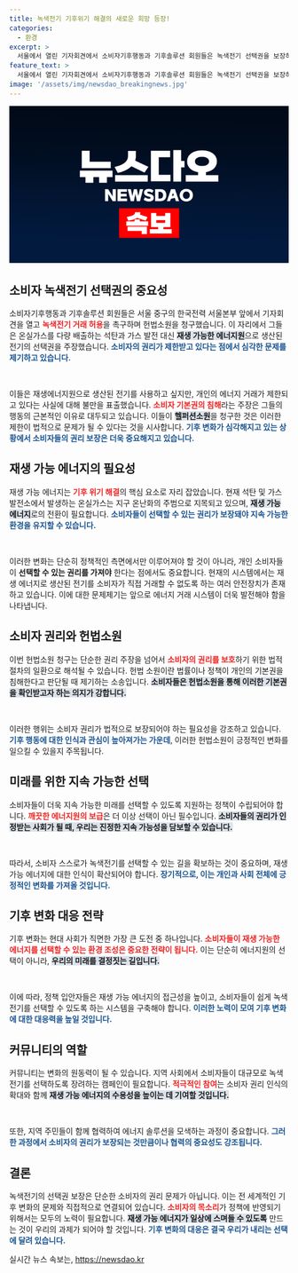 ```yaml
---
title: 녹색전기 기후위기 해결의 새로운 희망 등장!
categories:
  - 환경
excerpt: >
  서울에서 열린 기자회견에서 소비자기후행동과 기후솔루션 회원들은 녹색전기 선택권을 보장하라며 헌법소원을 제출했습니다. 이들은 깨끗한 에너지를 원하는 소비자들의 기본권이 침해받고 있다고 주장하며 뜨거운 이슈를 불러일으켰습니다.
feature_text: >
  서울에서 열린 기자회견에서 소비자기후행동과 기후솔루션 회원들은 녹색전기 선택권을 보장하라며 헌법소원을 제출했습니다. 이들은 깨끗한 에너지를 원하는 소비자들의 기본권이 침해받고 있다고 주장하며 뜨거운 이슈를 불러일으켰습니다.
image: '/assets/img/newsdao_breakingnews.jpg'
---
```


<p><img src="/assets/img/newsdao_breakingnews.jpg" alt="koreaapp 속보" /></p>

<h2 data-ke-size="size26">소비자 녹색전기 선택권의 중요성</h2>

<p>소비자기후행동과 기후솔루션 회원들은 서울 중구의 한국전력 서울본부 앞에서 기자회견을 열고 <b><span style="color: #ee2323;">녹색전기 거래 허용</span></b>을 촉구하며 헌법소원을 청구했습니다. 이 자리에서 그들은 온실가스를 다량 배출하는 석탄과 가스 발전 대신 <b><span style="background-color: #21538527;">재생 가능한 에너지원</span></b>으로 생산된 전기의 선택권을 주장했습니다. <b><span style="color: #1a5490;">소비자의 권리가 제한받고 있다는 점에서 심각한 문제를 제기하고 있습니다.</span></b></p>

<p data-ke-size="size16">&nbsp;</p>

<p>이들은 재생에너지원으로 생산된 전기를 사용하고 싶지만, 개인의 에너지 거래가 제한되고 있다는 사실에 대해 불만을 표출했습니다. <b><span style="color: #ee2323;">소비자 기본권의 침해</span></b>라는 주장은 그들의 행동의 근본적인 이유로 대두되고 있습니다. 이들이 <b><span style="background-color: #21538527;">헬퍼션소원</span></b>을 청구한 것은 이러한 제한이 법적으로 문제가 될 수 있다는 것을 시사합니다. <b><span style="color: #1a5490;">기후 변화가 심각해지고 있는 상황에서 소비자들의 권리 보장은 더욱 중요해지고 있습니다.</span></b></p>

<h2 data-ke-size="size26">재생 가능 에너지의 필요성</h2>

<p>재생 가능 에너지는 <b><span style="color: #ee2323;">기후 위기 해결</span></b>의 핵심 요소로 자리 잡았습니다. 현재 석탄 및 가스 발전소에서 발생하는 온실가스는 지구 온난화의 주범으로 지목되고 있으며, <b><span style="background-color: #21538527;">재생 가능 에너지</span></b>로의 전환이 필요합니다. <b><span style="color: #1a5490;">소비자들이 선택할 수 있는 권리가 보장돼야 지속 가능한 환경을 유지할 수 있습니다.</span></b></p>

<p data-ke-size="size16">&nbsp;</p>

<p>이러한 변화는 단순히 정책적인 측면에서만 이루어져야 할 것이 아니라, 개인 소비자들이 <b><span style="ee2323">선택할 수 있는 권리를 가져야</span></b> 한다는 점에서도 중요합니다. 현재의 시스템에서는 재생 에너지로 생산된 전기를 소비자가 직접 거래할 수 없도록 하는 여러 안전장치가 존재하고 있습니다. 이에 대한 문제제기는 앞으로 에너지 거래 시스템이 더욱 발전해야 함을 나타냅니다.</p>

<h2 data-ke-size="size26">소비자 권리와 헌법소원</h2>

<p>이번 헌법소원 청구는 단순한 권리 주장을 넘어서 <b><span style="color: #ee2323;">소비자의 권리를 보호</span></b>하기 위한 법적 절차의 일환으로 해석될 수 있습니다. 헌법 소원이란 법률이나 정책이 개인의 기본권을 침해한다고 판단될 때 제기하는 소송입니다. <b><span style="background-color: #21538527;">소비자들은 헌법소원을 통해 이러한 기본권을 확인받고자 하는 의지가 강합니다.</span></b></p>

<p data-ke-size="size16">&nbsp;</p>

<p>이러한 행위는 소비자 권리가 법적으로 보장되어야 하는 필요성을 강조하고 있습니다. <b><span style="color: #1a5490;">기후 행동에 대한 인식과 관심이 높아져가는 가운데</span></b>, 이러한 헌법소원이 긍정적인 변화를 일으킬 수 있을지 주목됩니다.</p>

<h2 data-ke-size="size26">미래를 위한 지속 가능한 선택</h2>

<p>소비자들이 더욱 지속 가능한 미래를 선택할 수 있도록 지원하는 정책이 수립되어야 합니다. <b><span style="color: #ee2323;">깨끗한 에너지원의 보급</span></b>은 더 이상 선택이 아닌 필수입니다. <b><span style="background-color: #21538527;">소비자들의 권리가 인정받는 사회가 될 때, 우리는 진정한 지속 가능성을 담보할 수 있습니다.</span></b></p>

<p data-ke-size="size16">&nbsp;</p>

<p>따라서, 소비자 스스로가 녹색전기를 선택할 수 있는 길을 확보하는 것이 중요하며, 재생 가능 에너지에 대한 인식이 확산되어야 합니다. <b><span style="color: #1a5490;">장기적으로, 이는 개인과 사회 전체에 긍정적인 변화를 가져올 것입니다.</span></b></p>

<h2 data-ke-size="size26">기후 변화 대응 전략</h2>

<p>기후 변화는 현대 사회가 직면한 가장 큰 도전 중 하나입니다. <b><span style="color: #ee2323;">소비자들이 재생 가능한 에너지를 선택할 수 있는 환경 조성은 중요한 전략이 됩니다.</span></b> 이는 단순히 에너지원의 선택이 아니라, <b><span style="background-color: #21538527;">우리의 미래를 결정짓는 길입니다.</span></b></p>

<p data-ke-size="size16">&nbsp;</p>

<p>이에 따라, 정책 입안자들은 재생 가능 에너지의 접근성을 높이고, 소비자들이 쉽게 녹색전기를 선택할 수 있도록 하는 시스템을 구축해야 합니다. <b><span style="color: #1a5490;">이러한 노력이 모여 기후 변화에 대한 대응력을 높일 것입니다.</span></b></p>

<h2 data-ke-size="size26">커뮤니티의 역할</h2>

<p>커뮤니티는 변화의 원동력이 될 수 있습니다. 지역 사회에서 소비자들이 대규모로 녹색전기를 선택하도록 장려하는 캠페인이 필요합니다. <b><span style="color: #ee2323;">적극적인 참여</span></b>는 소비자 권리 인식의 확대와 함께 <b><span style="background-color: #21538527;">재생 가능 에너지의 수용성을 높이는 데 기여할 것입니다.</span></b></p>

<p data-ke-size="size16">&nbsp;</p>

<p>또한, 지역 주민들이 함께 협력하여 에너지 솔루션을 모색하는 과정이 중요합니다. <b><span style="color: #1a5490;">그러한 과정에서 소비자의 권리가 보장되는 것만큼이나 협력의 중요성도 강조됩니다.</span></b></p>

<h2 data-ke-size="size26">결론</h2>

<p>녹색전기의 선택권 보장은 단순한 소비자의 권리 문제가 아닙니다. 이는 전 세계적인 기후 변화의 문제와 직접적으로 연결되어 있습니다. <b><span style="color: #ee2323;">소비자의 목소리</span></b>가 정책에 반영되기 위해서는 모두의 노력이 필요합니다. <b><span style="background-color: #21538527;">재생 가능 에너지가 일상에 스며들 수 있도록</span></b> 만드는 것이 우리의 과제가 되어야 할 것입니다. <b><span style="color: #1a5490;">기후 변화의 대응은 결국 우리가 내리는 선택에 달려 있습니다.</span></b></p>
실시간 뉴스 속보는, <a href="https://newsdao.kr" rel="dofollow">https://newsdao.kr</a>


